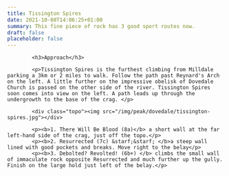 ```yaml
---
title: Tissington Spires
date: 2021-10-08T14:06:25+01:00
summary: This fine piece of rock has 3 good sport routes now.
draft: false
placeholder: false
---
```



            <h3>Approach</h3>

            <p>Tissington Spires is the furthest climbing from Milldale parking a 3km or 2 miles to walk. Follow the path past Reynard's Arch on the left. A little further on the impressive obelisk of Dovedale Church is passed on the other side of the river. Tissington Spires soon comes into view on the left. A path leads up through the undergrowth to the base of the crag. </p>

            <div class="topo"><img src="/img/peak/dovedale/tissington-spires.jpg"></div>

            <p><b>1. There Will Be Blood (8a)</b> a short wall at the far left-hand side of the crag, just off the topo.</p>
            <p><b>2. Resurrected (7c) &starf;&starf; </b>a steep wall lined with good pockets and breaks. Move right to the belay</p>
            <p><b>3. Debolted? Revolted! (6b+) </b> climbs the small wall of immaculate rock opposite Resurrected and much further up the gully. Finish on the large hold just left of the belay.</p>

